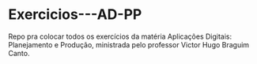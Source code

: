 # Exercicios---AD-PP
Repo pra colocar todos os exercícios da matéria Aplicações Digitais: Planejamento e Produção, ministrada pelo professor Victor Hugo Braguim Canto.
